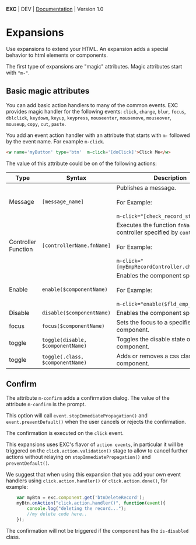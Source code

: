 **EXC** | DEV | [Documentation](./doc_index.md) | Version 1.0<BR>

# Expansions #

Use expansions to extend your HTML. An expansion adds a special behavior to html elements or components.

The first type of expansions are "magic" attributes. Magic attributes start with `"m-"`.


## Basic magic attributes ##

You can add basic action handlers to many of the common events. EXC provides magic handler for the following events: `click`, `change`, `blur`, `focus`, `dblclick`, `keydown`, `keyup`, `keypress`, `mouseenter`, `mousemove`, `mouseover`, `mouseup`, `copy`, `cut`, `paste`.

You add an event action handler with an attribute that starts with `m-` followed by the event name. For example `m-click`.

```HTML
<w name='myButton' type='btn'  m-click='[doClick]'>Click Me</w>
```

The value of this attribute could be on of the following actions:

| Type | Syntax | Description |
| -- | -- | -- |
| Message | `[message_name]` | Publishes a message.<br><br>For Example:<br><br> `m-click="[check_record_status]"` |
| Controller Function | `[controllerName.fnName]` | Executes the function `fnName` of the controller specified by `controllerName`.<br><br>For Example:<br><br> `m-click="[myEmpRecordController.checkRecord]"` |
| Enable | `enable($componentName)` | Enables the component specified.<br><br>For Example:<br><br> `m-click="enable($fld_emp_salary)"` |
| Disable | `disable($componentName)` | Enables the component specified. |
| focus | `focus($componentName)` | Sets the focus to a specified component. |
| toggle | `toggle(disable, $componentName)` | Toggles the disable state of a component. |
| toggle | `toggle(.class, $componentName)` | Adds or removes a css class of a component. |

## Confirm ##

The attribute `m-confirm` adds a confirmation dialog. The value of the attribute `m-confirm` is the prompt.  

This option will call `event.stopImmediatePropagation()` and `event.preventDefault()` when the user cancels or rejects the confirmation.

The confirmation is executed on the `click` event.

This expansions uses EXC's flavor of `action events`, in particular it will be triggered on the `click.action.validation()` stage to allow to cancel further actions without relaying on `stopImmediatePropagation()` and `preventDefault()`.

We suggest that when using this expansion that you add your own event handlers using `click.action.handler()` or `click.action.done()`, for example:
```js
	var myBtn = exc.component.get('btnDeleteRecord');
	myBtn.onAction("click.action.handler()", function(event){
		console.log("deleting the record...");
		//my delete code here..
	});

```

The confirmation will not be triggered if the component has the `is-disabled` class.
